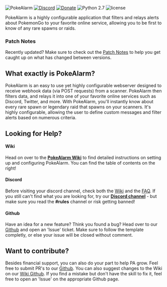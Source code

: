 ![PokeAlarm](https://raw.githubusercontent.com/wiki/PokeAlarm/PokeAlarm/images/logo.png)
[![Discord](https://discordapp.com/api/guilds/215181169761714177/widget.png?style=shield)](https://discord.gg/S2BKC7p)
[![Donate](https://img.shields.io/badge/Donate-Patron-orange.svg)](https://www.patreon.com/bePatron?u=5193416)
![Python 2.7](https://img.shields.io/badge/python-2.7-blue.svg)
![license](https://img.shields.io/github/license/PokeAlarm/PokeAlarm.svg)

PokeAlarm is a highly configurable application that filters and relays alerts about PokemonGo to your favorite online service, allowing you to be first to know of any rare spawns or raids.

### Patch Notes
Recently updated? Make sure to check out the [Patch Notes](https://github.com/PokeAlarm/PokeAlarm/wiki/patch-notes) to help you get caught up on what has changed between versions.

## What exactly is PokeAlarm?
PokeAlarm is an easy to use yet highly configurable webserver designed to receive webhook data (via POST requests) from a scanner. PokeAlarm then filters data, and relays it into one of your favorite online services such as Discord, Twitter, and more. With PokeAlarm, you'll instantly know about every rare spawn or legendary raid that spawns on your scanners. It's highly configurable, allowing the user to define custom messages and filter alerts based on numerous criteria.

## Looking for Help?

#### Wiki
Head on over to the [**PokeAlarm Wiki**](http://pa.readthedocs.io/en/master/) to find detailed instructions on setting up and configuring PokeAlarm. You can find the table of contents on the right!

#### Discord
Before visiting your discord channel, check both the [Wiki](http://pa.readthedocs.io/en/dev/) and the [FAQ](https://github.com/PokeAlarm/PokeAlarm/wiki/faq). If you still can't find what you are looking for, try our [**Discord channel**](https://discord.gg/S2BKC7p) - but make sure you read the **#rules** channel or risk getting banned!

#### Github
Have an idea for a new feature? Think you found a bug? Head over to our [Github](https://github.com/PokeAlarm/PokeAlarm/issues/new) and open an 'Issue' ticket. Make sure to follow the template completly, or else your issue will be closed without comment.

## Want to contribute?
Besides financial support, you can also do your part to help PA grow. Feel free to submit PR's to our [Github](https://github.com/PokeAlarm/PokeAlarm/issues/new). You can also suggest changes to the Wiki on our [Wiki Github](https://github.com/PokeAlarm/PokeAlarmWiki). If you find a mistake but don't have the skill to fix it, feel free to open an 'Issue' on the appropriate Github page.
